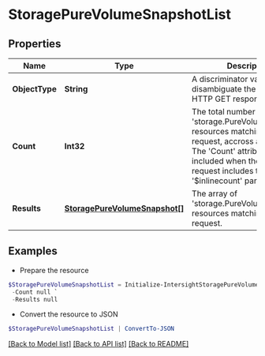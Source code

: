 # StoragePureVolumeSnapshotList
## Properties

Name | Type | Description | Notes
------------ | ------------- | ------------- | -------------
**ObjectType** | **String** | A discriminator value to disambiguate the schema of a HTTP GET response body. | 
**Count** | **Int32** | The total number of &#39;storage.PureVolumeSnapshot&#39; resources matching the request, accross all pages. The &#39;Count&#39; attribute is included when the HTTP GET request includes the &#39;$inlinecount&#39; parameter. | [optional] 
**Results** | [**StoragePureVolumeSnapshot[]**](StoragePureVolumeSnapshot.md) | The array of &#39;storage.PureVolumeSnapshot&#39; resources matching the request. | [optional] 

## Examples

- Prepare the resource
```powershell
$StoragePureVolumeSnapshotList = Initialize-IntersightStoragePureVolumeSnapshotList  -ObjectType null `
 -Count null `
 -Results null
```

- Convert the resource to JSON
```powershell
$StoragePureVolumeSnapshotList | ConvertTo-JSON
```

[[Back to Model list]](../README.md#documentation-for-models) [[Back to API list]](../README.md#documentation-for-api-endpoints) [[Back to README]](../README.md)

